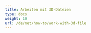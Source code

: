 ```yaml
---
title: Arbeiten mit 3D-Dateien
type: docs
weight: 10
url: /de/net/how-to/work-with-3d-file
---
```

